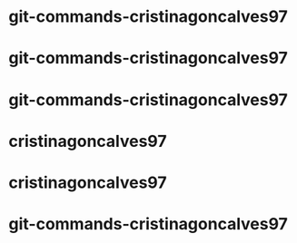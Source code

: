 # git-commands-cristinagoncalves97
# git-commands-cristinagoncalves97
# git-commands-cristinagoncalves97
# cristinagoncalves97
# cristinagoncalves97
# git-commands-cristinagoncalves97
